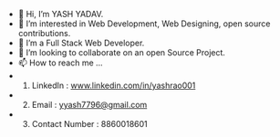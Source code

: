 - 👋 Hi, I’m YASH YADAV.
- 👀 I’m interested in Web Development, Web Designing, open source contributions.
- 🌱 I’m a Full Stack Web Developer.
- 💞️ I’m looking to collaborate on an open Source Project.
- 📫 How to reach me ...
-  1. LinkedIn : www.linkedin.com/in/yashrao001
-  2. Email : yyash7796@gmail.com
-  3. Contact Number : 8860018601
